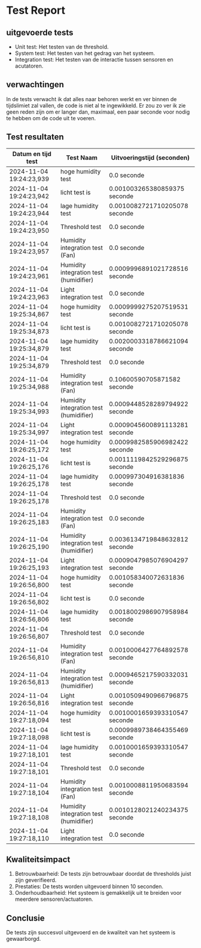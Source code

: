 # Test Report
## uitgevoerde tests
- Unit test: Het testen van de threshold.
- System test: Het testen van het gedrag van het systeem.
- Integration test: Het testen van de interactie tussen sensoren en acutatoren.
## verwachtingen
In de tests verwacht ik dat alles naar behoren werkt en ver binnen de tijdslimiet zal vallen, de code is niet al te ingewikkeld.
Er zou zo ver ik zie geen reden zijn om er langer dan, maximaal, een paar seconde voor nodig te hebben om de code uit te voeren.
## Test resultaten
| Datum en tijd test | Test Naam | Uitvoeringstijd (seconden) |
|--------------------|-----------|----------------------------|
| 2024-11-04 19:24:23,939 | hoge humidity test | 0.0 seconde |
| 2024-11-04 19:24:23,942 | licht test is | 0.001003265380859375 seconde |
| 2024-11-04 19:24:23,944 | lage humidity test | 0.0010082721710205078 seconde |
| 2024-11-04 19:24:23,950 | Threshold test | 0.0 seconde |
| 2024-11-04 19:24:23,957 | Humidity integration test (Fan) | 0.0 seconde |
| 2024-11-04 19:24:23,961 | Humidity integration test (humidifier) | 0.0009996891021728516 seconde |
| 2024-11-04 19:24:23,963 | Light integration test | 0.0 seconde |
| 2024-11-04 19:25:34,867 | hoge humidity test | 0.0009999275207519531 seconde |
| 2024-11-04 19:25:34,873 | licht test is | 0.0010082721710205078 seconde |
| 2024-11-04 19:25:34,879 | lage humidity test | 0.0020003318786621094 seconde |
| 2024-11-04 19:25:34,879 | Threshold test | 0.0 seconde |
| 2024-11-04 19:25:34,988 | Humidity integration test (Fan) | 0.10600590705871582 seconde |
| 2024-11-04 19:25:34,993 | Humidity integration test (humidifier) | 0.0009448528289794922 seconde |
| 2024-11-04 19:25:34,997 | Light integration test | 0.0009045600891113281 seconde |
| 2024-11-04 19:26:25,172 | hoge humidity test | 0.0009982585906982422 seconde |
| 2024-11-04 19:26:25,176 | licht test is | 0.0011119842529296875 seconde |
| 2024-11-04 19:26:25,178 | lage humidity test | 0.000997304916381836 seconde |
| 2024-11-04 19:26:25,178 | Threshold test | 0.0 seconde |
| 2024-11-04 19:26:25,183 | Humidity integration test (Fan) | 0.0 seconde |
| 2024-11-04 19:26:25,190 | Humidity integration test (humidifier) | 0.0036134719848632812 seconde |
| 2024-11-04 19:26:25,193 | Light integration test | 0.0009047985076904297 seconde |
| 2024-11-04 19:26:56,800 | hoge humidity test | 0.001058340072631836 seconde |
| 2024-11-04 19:26:56,802 | licht test is | 0.0 seconde |
| 2024-11-04 19:26:56,806 | lage humidity test | 0.0018002986907958984 seconde |
| 2024-11-04 19:26:56,807 | Threshold test | 0.0 seconde |
| 2024-11-04 19:26:56,810 | Humidity integration test (Fan) | 0.0010006427764892578 seconde |
| 2024-11-04 19:26:56,813 | Humidity integration test (humidifier) | 0.0009465217590332031 seconde |
| 2024-11-04 19:26:56,816 | Light integration test | 0.0010509490966796875 seconde |
| 2024-11-04 19:27:18,094 | hoge humidity test | 0.0010001659393310547 seconde |
| 2024-11-04 19:27:18,098 | licht test is | 0.0009989738464355469 seconde |
| 2024-11-04 19:27:18,101 | lage humidity test | 0.0010001659393310547 seconde |
| 2024-11-04 19:27:18,101 | Threshold test | 0.0 seconde |
| 2024-11-04 19:27:18,104 | Humidity integration test (Fan) | 0.0010008811950683594 seconde |
| 2024-11-04 19:27:18,108 | Humidity integration test (humidifier) | 0.0010128021240234375 seconde |
| 2024-11-04 19:27:18,110 | Light integration test | 0.0 seconde |

## Kwaliteitsimpact
1. Betrouwbaarheid: De tests zijn betrouwbaar doordat de thresholds juist zijn geverifieerd.
2. Prestaties: De tests worden uitgevoerd binnen 10 seconden.
3. Onderhoudbaarheid: Het systeem is gemakkelijk uit te breiden voor meerdere sensoren/actuatoren.

## Conclusie
De tests zijn succesvol uitgevoerd en de kwaliteit van het systeem is gewaarborgd.
